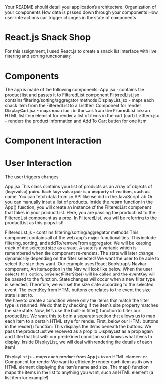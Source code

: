 Your README should  detail your application’s architecture: 
Organization of your components
How data is passed down through your components
How user interactions can trigger changes in the state of components

# React.js Snack Shop
For this assignment, I used React.js to create a snack list interface with live filtering and sorting functionality. 

# Components
The app is made of the following components: 
App.jsx - contains the product list and passes it to FilteredList component
FilteredList.jsx - contains filtering/sorting/aggregator methods
DisplayList.jsx - maps each snack item from the FilteredList to a ListItem Component for render
DisplayCart.jsx - maps each item in the cart from the FilteredList into an HTML list item element for render 
a list of items in the cart (cart) 
ListItem.jsx - renders the product information and Add To Cart button for one item

# Component Interaction

# User Interaction
The user triggers changes

App.jsx
This class contains your list of products as an array of objects of {key:value} pairs. Each key: value pair is a property of the item, such as name. 
You can fetch data from an API like we did in the JavaScript lab
Or you can manually input a list of products. 
Inside the return function in the App() function, you will create an instance of the FilteredList component that takes in your productList. Here, you are passing the productList to the FilteredList component as a prop.
In FilteredList, you will be referring to the productList as this.props.list!


FilteredList.js - contains filtering/sorting/aggregator methods
This component contains all of the web app’s major functionalities. This include filtering, sorting, and addTo/removeFrom aggregator. 
We will be keeping track of the selected size as a state. A state is a variable which is remembered when the component re-renders.
The state will later change dynamically depending on the filter selected!
We want the user to be able to select the size they want. Our example uses React Bootstrap’s Navbar component,
An item/option in the Nav will look like below. When the user selects this option, onSelectFilterSize() will be called and the eventKey will be passed to the function.
State changes will occur when a new filter type is selected. Therefore, we will set the size state according to the selected event. 
The eventKey from HTML buttons correlates to the event the size state is set to.  
We have to create a condition where only the items that match the filter type is returned. We do that by checking if the item’s size property matches the size state. 
Now, let’s use the built-in filter() function to filter our productList. We want this to be in a separate section that allows us to map each item to a certain HTML style for render. First, below our HTML buttons in the render() function: 
This displays the items beneath the buttons. We pass the productList we received as a prop to DisplayList as a prop again and filter that list with our predefined condition so it knows what items to display. Inside DisplayList, we will deal with rendering the details of each item!

DisplayList.js - maps each product from App.js to an HTML element or Component for render
We want to efficiently render each item as its own HTML element displaying the item’s name and size. The map() function maps the items in the list to anything you want, such an HTML element (a list item for example!)
